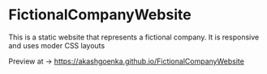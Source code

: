 # FictionalCompanyWebsite
This is a static website that represents a fictional company. It is responsive and uses moder CSS layouts

Preview at -> https://akashgoenka.github.io/FictionalCompanyWebsite
